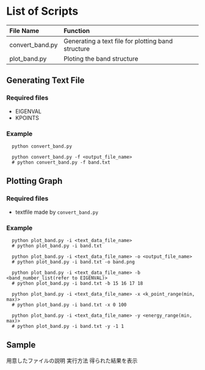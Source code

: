 # List of Scripts

| File Name            | Function                                                               |
| :------------------- | :--------------------------------------------------------------------- |
| convert_band.py      | Generating a text file for plotting band structure                     |
| plot_band.py         | Ploting the band structure                                             |

## Generating Text File

### Required files

- EIGENVAL
- KPOINTS

### Example

```shell
  python convert_band.py

  python convert_band.py -f <output_file_name>
  # python convert_band.py -f band.txt
```

## Plotting Graph

### Required files

- textfile made by `convert_band.py`

### Example

```shell
  python plot_band.py -i <text_data_file_name>
  # python plot_band.py -i band.txt

  python plot_band.py -i <text_data_file_name> -o <output_file_name>
  # python plot_band.py -i band.txt -o band.png

  python plot_band.py -i <text_data_file_name> -b <band_number_list(refer to EIGENVAL)>
  # python plot_band.py -i band.txt -b 15 16 17 18

  python plot_band.py -i <text_data_file_name> -x <k_point_range(min, max)>
  # python plot_band.py -i band.txt -x 0 100

  python plot_band.py -i <text_data_file_name> -y <energy_range(min, max)>
  # python plot_band.py -i band.txt -y -1 1
```

## Sample

用意したファイルの説明
実行方法
得られた結果を表示
